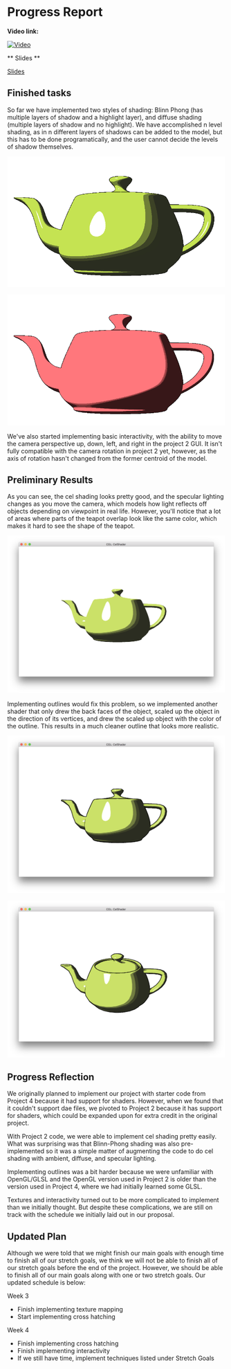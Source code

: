 # Progress Report

**Video link:** 

[![Video](http://img.youtube.com/vi/idY7LwT-TzY/0.jpg)](https://www.youtube.com/watch?v=idY7LwT-TzY)

** Slides **

[Slides](https://docs.google.com/presentation/d/1koAZuEo0fWr01861KqCORCwR0_fiAw3VNkBIwQIoSpk/edit?usp=sharing)

## Finished tasks
So far we have implemented two styles of shading: Blinn Phong (has multiple layers of shadow and a highlight layer), and diffuse shading (multiple layers of shadow and no highlight). We have accomplished n level shading, as in n different layers of shadows can be added to the model, but this has to be done programatically, and the user cannot decide the levels of shadow themselves. 

![blinn phong](images/progress-report/blinnphong.png)

![diffuse](images/progress-report/diffuse.png)

We've also started implementing basic interactivity, with the ability to move the camera perspective up, down, left, and right in the project 2 GUI. It isn't fully compatible with the camera rotation in project 2 yet, however, as the axis of rotation hasn't changed from the former centroid of the model.

## Preliminary Results

As you can see, the cel shading looks pretty good, and the specular lighting changes as you move the camera, which models how light reflects off objects depending on viewpoint in real life. However, you'll notice that a lot of areas where parts of the teapot overlap look like the same color, which makes it hard to see the shape of the teapot.

![cel shading without outline](images/progress-report/cel-no-outline.png)

Implementing outlines would fix this problem, so we implemented another shader that only drew the back faces of the object, scaled up the object in the direction of its vertices, and drew the scaled up object with the color of the outline. This results in a much cleaner outline that looks more realistic. 

![cel shading 1](images/progress-report/cel-outline-1.png) 

![cel shading 2](images/progress-report/cel-outline-2.png)

## Progress Reflection

We originally planned to implement our project with starter code from Project 4 because it had support for shaders. However, when we found that it couldn't support dae files, we pivoted to Project 2 because it has support for shaders, which could be expanded upon for extra credit in the original project.

With Project 2 code, we were able to implement cel shading pretty easily. What was surprising was that Blinn-Phong shading was also pre-implemented so it was a simple matter of augmenting the code to do cel shading with ambient, diffuse, and specular lighting.

Implementing outlines was a bit harder because we were unfamiliar with OpenGL/GLSL and the OpenGL version used in Project 2 is older than the version used in Project 4, where we had initially learned some GLSL.

Textures and interactivity turned out to be more complicated to implement than we initially thought. But despite these complications, we are still on track with the schedule we initially laid out in our proposal. 

## Updated Plan

Although we were told that we might finish our main goals with enough time to finish all of our stretch goals, we think we will not be able to finish all of our stretch goals before the end of the project. However, we should be able to finish all of our main goals along with one or two stretch goals. Our updated schedule is below:

Week 3

* Finish implementing texture mapping
* Start implementing cross hatching

Week 4

* Finish implementing cross hatching
* Finish implementing interactivity
* If we still have time, implement techniques listed under Stretch Goals

